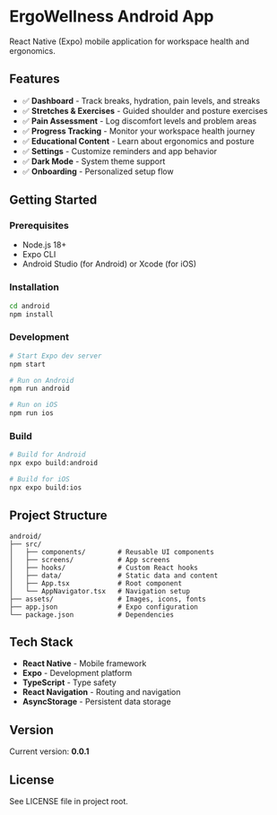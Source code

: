 # ErgoWellness Android App

React Native (Expo) mobile application for workspace health and ergonomics.

## Features

- ✅ **Dashboard** - Track breaks, hydration, pain levels, and streaks
- ✅ **Stretches & Exercises** - Guided shoulder and posture exercises
- ✅ **Pain Assessment** - Log discomfort levels and problem areas
- ✅ **Progress Tracking** - Monitor your workspace health journey
- ✅ **Educational Content** - Learn about ergonomics and posture
- ✅ **Settings** - Customize reminders and app behavior
- ✅ **Dark Mode** - System theme support
- ✅ **Onboarding** - Personalized setup flow

## Getting Started

### Prerequisites

- Node.js 18+
- Expo CLI
- Android Studio (for Android) or Xcode (for iOS)

### Installation

```bash
cd android
npm install
```

### Development

```bash
# Start Expo dev server
npm start

# Run on Android
npm run android

# Run on iOS
npm run ios
```

### Build

```bash
# Build for Android
npx expo build:android

# Build for iOS
npx expo build:ios
```

## Project Structure

```
android/
├── src/
│   ├── components/        # Reusable UI components
│   ├── screens/           # App screens
│   ├── hooks/             # Custom React hooks
│   ├── data/              # Static data and content
│   ├── App.tsx            # Root component
│   └── AppNavigator.tsx   # Navigation setup
├── assets/                # Images, icons, fonts
├── app.json               # Expo configuration
└── package.json           # Dependencies
```

## Tech Stack

- **React Native** - Mobile framework
- **Expo** - Development platform
- **TypeScript** - Type safety
- **React Navigation** - Routing and navigation
- **AsyncStorage** - Persistent data storage

## Version

Current version: **0.0.1**

## License

See LICENSE file in project root.

